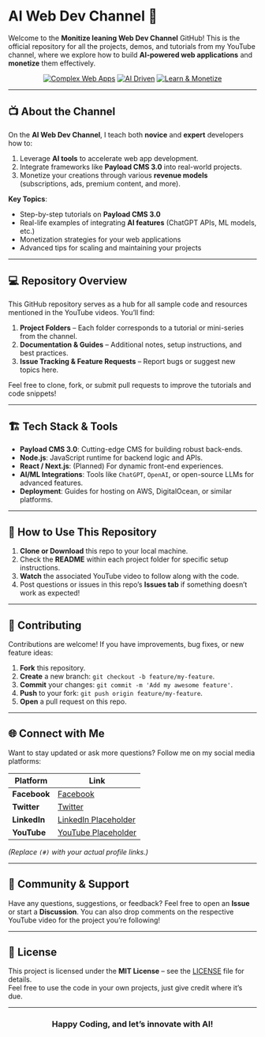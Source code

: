# AI Web Dev Channel 🚀

Welcome to the **Monitize leaning Web Dev Channel** GitHub! This is the official repository for all the projects, demos, and tutorials from my YouTube channel, where we explore how to build **AI-powered web applications** and **monetize** them effectively.

<div align="center">
  <a href="#"><img src="https://img.shields.io/badge/Build-Complex%20Web%20Apps-blue?style=flat-square&logo=javascript" alt="Complex Web Apps"></a>
  <a href="#"><img src="https://img.shields.io/badge/AI-Driven-orange?style=flat-square&logo=python" alt="AI Driven"></a>
  <a href="#"><img src="https://img.shields.io/badge/Learn%20&%20Monetize-success?style=flat-square&logo=microsoft-academic" alt="Learn & Monetize"></a>
</div>

---

## 📺 About the Channel
On the **AI Web Dev Channel**, I teach both **novice** and **expert** developers how to:
1. Leverage **AI tools** to accelerate web app development.
2. Integrate frameworks like **Payload CMS 3.0** into real-world projects.
3. Monetize your creations through various **revenue models** (subscriptions, ads, premium content, and more).

**Key Topics**:
- Step-by-step tutorials on **Payload CMS 3.0**  
- Real-life examples of integrating **AI features** (ChatGPT APIs, ML models, etc.)  
- Monetization strategies for your web applications  
- Advanced tips for scaling and maintaining your projects  

---

## 💻 Repository Overview
This GitHub repository serves as a hub for all sample code and resources mentioned in the YouTube videos. You’ll find:

1. **Project Folders** – Each folder corresponds to a tutorial or mini-series from the channel.  
2. **Documentation & Guides** – Additional notes, setup instructions, and best practices.  
3. **Issue Tracking & Feature Requests** – Report bugs or suggest new topics here.  

Feel free to clone, fork, or submit pull requests to improve the tutorials and code snippets!

---

## 🏗️ Tech Stack & Tools
- **Payload CMS 3.0**: Cutting-edge CMS for building robust back-ends.  
- **Node.js**: JavaScript runtime for backend logic and APIs.  
- **React / Next.js**: (Planned) For dynamic front-end experiences.  
- **AI/ML Integrations**: Tools like `ChatGPT`, `OpenAI`, or open-source LLMs for advanced features.  
- **Deployment**: Guides for hosting on AWS, DigitalOcean, or similar platforms.

---

## 🧰 How to Use This Repository
1. **Clone or Download** this repo to your local machine.  
2. Check the **README** within each project folder for specific setup instructions.  
3. **Watch** the associated YouTube video to follow along with the code.  
4. Post questions or issues in this repo’s **Issues tab** if something doesn’t work as expected!

---

## 🚀 Contributing
Contributions are welcome! If you have improvements, bug fixes, or new feature ideas:
1. **Fork** this repository.
2. **Create** a new branch: `git checkout -b feature/my-feature`.
3. **Commit** your changes: `git commit -m 'Add my awesome feature'`.
4. **Push** to your fork: `git push origin feature/my-feature`.
5. **Open** a pull request on this repo.

---

## 🌐 Connect with Me
Want to stay updated or ask more questions? Follow me on my social media platforms:

| Platform       | Link                                   |
|----------------|----------------------------------------|
| **Facebook**   | [Facebook](https://www.facebook.com/jiresse.david)              |
| **Twitter**    | [Twitter](https://x.com/keli_booster)               |
| **LinkedIn**   | [LinkedIn Placeholder](https://www.linkedin.com/in/kelibst/)              |
| **YouTube**    | [YouTube Placeholder](https://www.youtube.com/@liliestechzone7672)               |

*(Replace `(#)` with your actual profile links.)*

---

## 🙌 Community & Support
Have any questions, suggestions, or feedback? Feel free to open an **Issue** or start a **Discussion**. You can also drop comments on the respective YouTube video for the project you’re following!

---

## 🔏 License
This project is licensed under the **MIT License** – see the [LICENSE](LICENSE) file for details.  
Feel free to use the code in your own projects, just give credit where it’s due.

---

<div align="center">
  <h3>Happy Coding, and let’s innovate with AI!</h3>
</div>
